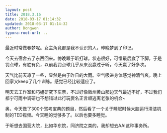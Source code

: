 ```yaml
---
layout: post
title: 2018.3.16
date: 2018-03-17 01:14:32
updated: 2018-03-17 01:14:32
author: Dongwen
typora-root-url: ..
---
```




最近时常做春梦呢。女主角竟都是我不认识的人，昨晚梦到了印记。

今天去宿舍去了东西回来。傍晚跟于昕打球。状态很好，可惜最后崴了下脚，于是罚点球，有胜有负，以前我罚点球几乎从来没赢过于昕，今天赢了好多次。

天气比前天凉了一些，显然是由于昨日的大雨。空气吸进身体感觉神清气爽。晚上回家又keep了几个训练。感觉已经比较适应了。

明天去工作室和巧姐研究下车票，不过好像徽州黄山那边天气最近不好，不过我们都宁可雨中调研也不想错过此行玩耍名正言顺逃离老张的机会~

奥，今天做了300个驾考宝典的题目，然后看了一个关于睡眠时候大脑运行清洁机制的TED视频。今天睡的觉够多了。以后也要多睡觉。

于昕想去国营大院，比如华东院，同济院之类的，我却想去AAI这种事务所。